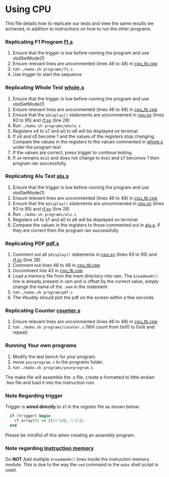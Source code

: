 
# **Using CPU**

This file details how to replicate our tests and view the same results we achieved, in addition to instructions on how to run the other programs.


### Replicating F1 Program [f1.s](https://github.com/EIE2-IAC-Labs/iac-riscv-cw-30/blob/Single-Cycle-Cpu/RISC-V-Single-Cycle/programs/f1.s)
1. Ensure that the trigger is low before running the program and use vbdSetMode(1)
2. Ensure relevant lines are uncommented (lines 46 to 48) in [cpu_tb.cpp](https://github.com/EIE2-IAC-Labs/iac-riscv-cw-30/blob/Single-Cycle-Cpu/RISC-V-Single-Cycle/cpu_tb.cpp)
3. run `./make.sh programs/f1.s`
4. Use trigger to start the sequence

### Replicating Whole Test [whole.s](https://github.com/EIE2-IAC-Labs/iac-riscv-cw-30/blob/Single-Cycle-Cpu/RISC-V-Single-Cycle/programs/whole.s)
1. Ensure that the trigger is low before running the program and use vbdSetMode(1)
2. Ensure relevant lines are uncommented (lines 46 to 48) in [cpu_tb.cpp](https://github.com/EIE2-IAC-Labs/iac-riscv-cw-30/blob/Single-Cycle-Cpu/RISC-V-Single-Cycle/cpu_tb.cpp)
3. Ensure that the `$display()` statements are uncommented in [cpu.sv](https://github.com/EIE2-IAC-Labs/iac-riscv-cw-30/blob/Single-Cycle-Cpu/RISC-V-Single-Cycle/RTL/cpu.sv) (lines 93 to 95) and [rf.sv](https://github.com/EIE2-IAC-Labs/iac-riscv-cw-30/blob/Single-Cycle-Cpu/RISC-V-Single-Cycle/RTL/rf.sv) (line 28)
4. Run `./make.sh programs/whole.s`
5. Registers s4 to s7 and a0 to a6 will be displayed on terminal
6. If s4 and s5 become 1 and the values of the registers stop changing. Compare the values in the registers to the values commented in [whole.s](https://github.com/EIE2-IAC-Labs/iac-riscv-cw-30/blob/Single-Cycle-Cpu/RISC-V-Single-Cycle/programs/whole.s) under the program test
7. If the values are correct, press trigger to continue testing.
8. If `a4` remains `0x1e` and does not change to `0x63` and s7 becomes 1 then program ran successfully.

### Replicating Alu Test [alu.s](https://github.com/EIE2-IAC-Labs/iac-riscv-cw-30/blob/Single-Cycle-Cpu/RISC-V-Single-Cycle/programs/alu.s)
1. Ensure that the trigger is low before running the program and use vbdSetMode(1)
2. Ensure relevant lines are uncommented (lines 46 to 48) in [cpu_tb.cpp](https://github.com/EIE2-IAC-Labs/iac-riscv-cw-30/blob/Single-Cycle-Cpu/RISC-V-Single-Cycle/cpu_tb.cpp)
3. Ensure that the `$display()` statements are uncommented in [cpu.sv](https://github.com/EIE2-IAC-Labs/iac-riscv-cw-30/blob/Single-Cycle-Cpu/RISC-V-Single-Cycle/RTL/cpu.sv) (lines 93 to 95) and [rf.sv](https://github.com/EIE2-IAC-Labs/iac-riscv-cw-30/blob/Single-Cycle-Cpu/RISC-V-Single-Cycle/RTL/rf.sv) (line 28)
4. Run `./make.sh programs/alu.s`
5. Registers s4 to s7 and a0 to a6 will be displayed on terminal
6. Compare the values in the registers to those commented out in [alu.s](https://github.com/EIE2-IAC-Labs/iac-riscv-cw-30/blob/Single-Cycle-Cpu/RISC-V-Single-Cycle/programs/alu.s), if they are correct then the program ran successfully


### Replicating PDF [pdf.s](https://github.com/EIE2-IAC-Labs/iac-riscv-cw-30/blob/Single-Cycle-Cpu/RISC-V-Single-Cycle/programs/pdf.s)
1. Comment out all `$display()` statements in [cpu.sv](https://github.com/EIE2-IAC-Labs/iac-riscv-cw-30/blob/Single-Cycle-Cpu/RISC-V-Single-Cycle/RTL/cpu.sv) (lines 93 to 95) and [rf.sv](https://github.com/EIE2-IAC-Labs/iac-riscv-cw-30/blob/Single-Cycle-Cpu/RISC-V-Single-Cycle/RTL/rf.sv) (line 28)
2. Comment out lines 46 to 48 in [cpu_tb.cpp](https://github.com/EIE2-IAC-Labs/iac-riscv-cw-30/blob/Single-Cycle-Cpu/RISC-V-Single-Cycle/cpu_tb.cpp)
3. Uncomment line 43 in [cpu_tb.cpp](https://github.com/EIE2-IAC-Labs/iac-riscv-cw-30/blob/Single-Cycle-Cpu/RISC-V-Single-Cycle/cpu_tb.cpp)
4. Load a memory file from the mem directory into ram. The `$readmemh()` line is already present in ram and is offset by the correct value, simply change the name of the `.mem` in the statement
5. run `./make.sh program/pdf.s`
6. The Vbuddy should plot the pdf on the screen within a few seconds

### Replicating Counter [counter.s](https://github.com/EIE2-IAC-Labs/iac-riscv-cw-30/blob/Single-Cycle-Cpu/RISC-V-Single-Cycle/programs/counter.s)
1. Ensure relevant lines are uncommented (lines 46 to 48) in [cpu_tb.cpp](https://github.com/EIE2-IAC-Labs/iac-riscv-cw-30/blob/Single-Cycle-Cpu/RISC-V-Single-Cycle/cpu_tb.cpp)
2. run `./make.sh programs/counter.s` (Will count from 0xf0 to 0xfe and repeat)

### Running Your own programs
1. Modify the test bench for your program.
2. move `yourprogram.s` to the programs folder.
3. run `./make.sh programs/yourprogram.s`

The make file will assemble the .s file, create a formatted to little endian .hex file and load it into the instruction rom.

### **Note Regarding trigger**

Trigger is **wired directly** to s1 in the register file as shown below:
```systemverilog
  if (trigger) begin
    rf_array[9] <= {{31'b0}, 1'b1};
  end
```
Please be mindful of this when creating an assembly program.

### **Note regarding [Instruction memory](https://github.com/EIE2-IAC-Labs/iac-riscv-cw-30/blob/Pipelined-Cpu/RISC-V-Pipelined/RTL/instrmem.sv)**

Do **NOT** Add multiple `$readmemh()` lines inside the instruction memory module. This is due to the way the `sed` command in the `make` shell script is used.
